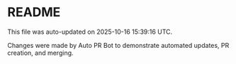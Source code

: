 # README

This file was auto-updated on 2025-10-16 15:39:16 UTC.

Changes were made by Auto PR Bot to demonstrate automated updates, PR creation, and merging.
